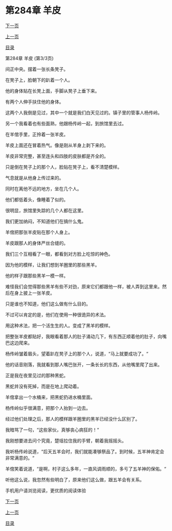 <h1>第284章    羊皮</h1>
            <div><p><a href="./852_%E7%AC%AC285%E7%AB%A0_%E5%B7%AB%E8%9B%87.md">下一页</a></p><p><a href="./850_%E7%AC%AC284%E7%AB%A0_%E7%BE%8A%E7%9A%AE.md">上一页</a></p><p><a href="../">目录</a></p></div>
            <div><p>第284章    羊皮 (第3/3页)</p><p>间正中央。摆着一张长条凳子。</p><p>在凳子上，脸朝下的趴着一个人。</p><p>他的身体贴在长凳上面，手脚从凳子上垂下来。</p><p>有两个人伸手扶住他的身体。</p><p>这两个人我倒是见过，其中一个就是我们白天见过的。镇子里的管事人杨传岭。</p><p>另一个我看着也有些面熟，他跟杨传岭一起，到旅馆里去过。</p><p>在羊倌手里，正拎着一张羊皮。</p><p>羊皮上面还在冒着热气。像是刚从羊身上剥下来的。</p><p>羊皮非常完整，甚至连头和四肢的皮肤都是齐全的。</p><p>只是倒在凳子上的那个人，脸贴在凳子上，看不清楚模样。</p><p>气息就是从他身上传过来的。</p><p>同时在离他不远的地方，坐在几个人。</p><p>他们都低着头，像睡着了似的。</p><p>很明显，旅馆里失踪的几个人都在这里。</p><p>我们更加纳闷，不知道他们在搞什么鬼。</p><p>羊倌把那张羊皮贴在那个人身上。</p><p>羊皮跟那人的身体严丝合缝的。</p><p>我们三个互相看了一眼，都看到对方脸上吃惊的神色。</p><p>因为他的模样，让我们想到羊圈里的那些黑羊。</p><p>他的样子跟那些黑羊一模一样。</p><p>难怪我们会觉得那些黑羊有些不对劲，原来它们都跟他一样，被人弄到这里来。然后在身上披上一张羊皮。</p><p>只是谁也不知道，他们这么做有什么目的。</p><p>不过可以肯定的是，他们在使用一种很诡异的术法。</p><p>用这种术法，把一个活生生的人。变成了黑羊的模样。</p><p>把整张羊皮都贴好，我眼看着那人的肚子涌动几下，有东西正顺着他的肚子，向嘴巴这边爬来。</p><p>杨传岭皱着眉头，望着趴在凳子上的那个人，说道，“马上就要成功了。“</p><p>他的话音刚落，我就看到那人嘴巴张开，一条长长的东西，从他嘴里爬了出来。</p><p>正是我在夜里见过的那种黑蛇。</p><p>黑蛇并没有死掉，而是在地上爬动着。</p><p>羊倌拿出一个水桶来，把黑蛇扔进水桶里面。</p><p>杨传岭似乎很满意，把那个人抬到一边去。</p><p>经过他们处理之后，那人的模样跟羊圈里的黑羊已经没什么区别了。</p><p>我暗骂了一句，“这些家伙，真够丧心病狂的！“</p><p>我刚想要进去问个究竟，楚瑶拉住我的手臂，朝着我摇摇头。</p><p>我听杨传岭说道，“后天五羊会时，我们就能凑够祭品了。到时候，五羊神肯定会非常满意的。“</p><p>羊倌笑着说道，“是啊，村子这么多年，一直风调雨顺的，多亏了五羊神的保佑。“</p><p>听他这么说，我忽然有些明白了，原来他们这么做，跟五羊会有关系。</p><p>手机用户请浏览阅读，更优质的阅读体验</p></div>
            <div><p><a href="./852_%E7%AC%AC285%E7%AB%A0_%E5%B7%AB%E8%9B%87.md">下一页</a></p><p><a href="./850_%E7%AC%AC284%E7%AB%A0_%E7%BE%8A%E7%9A%AE.md">上一页</a></p><p><a href="../">目录</a></p></div>
